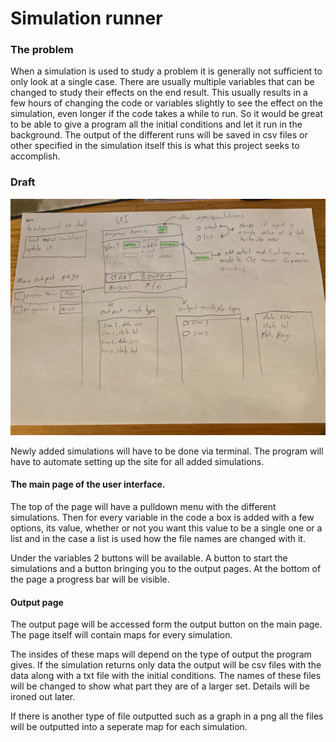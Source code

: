 # Simulation runner

### The problem
When a simulation is used to study a problem it is generally not sufficient to only look at a single case.
There are usually multiple variables that can be changed to study their effects on the end result.
This usually results in a few hours of changing the code or variables slightly to see the effect on the simulation, 
even longer if the code takes a while to run.
So it would be great to be able to give a program all the initial conditions and let it run in the background.
The output of the different runs will be saved in csv files or other specified in the simulation itself this is 
what this project seeks to accomplish.

###  Draft
![Sketch](doc/proposal_sketch.jfif)

Newly added simulations will have to be done via terminal. The program will have to automate setting up the site for all
added simulations.

#### The main page of the user interface.
The top of the page will have a pulldown menu with the different simulations.
Then for every variable in the code a box is added with a few options, its value, whether or not you want this value to be
a single one or a list and in the case a list is used how the file names are changed with it.

Under the variables 2 buttons will be available. A button to start the simulations and a button bringing you to the output pages.
At the bottom of the page a progress bar will be visible.

#### Output page
The output page will be accessed form the output button on the main page.
The page itself will contain maps for every simulation.

The insides of these maps will depend on the type of output the program gives.
If the simulation returns only data the output will be csv files with the data along with a txt file with the initial conditions.
The names of these files will be changed to show what part they are of a larger set. Details will be ironed out later.

If there is another type of file outputted such as a graph in a png all the files will be outputted into a seperate map for each simulation.


